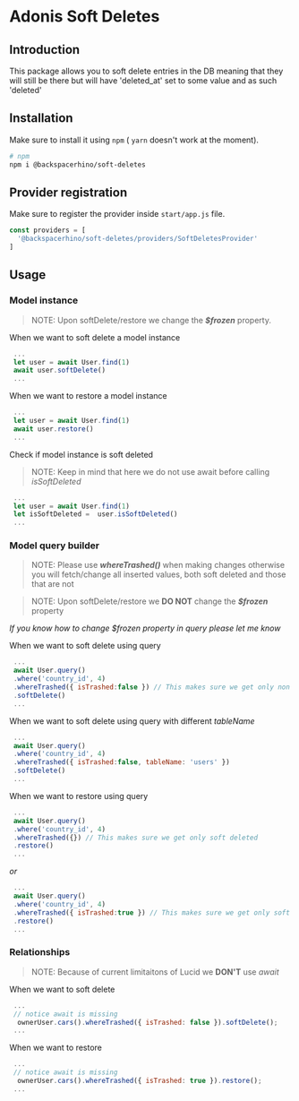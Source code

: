 # Adonis Soft Deletes

## Introduction
This package allows you to soft delete entries in the DB meaning that they will still be there but will have 'deleted_at' set to some value and as such 'deleted'


## Installation

Make sure to install it using `npm` ( `yarn` doesn't work at the moment).

```bash
# npm
npm i @backspacerhino/soft-deletes

```

## Provider registration

Make sure to register the provider inside `start/app.js` file.

```js
const providers = [
  '@backspacerhino/soft-deletes/providers/SoftDeletesProvider'
]
```

## Usage

### Model instance

> NOTE: Upon softDelete/restore we change the __*$frozen*__ property.

When we want to soft delete a model instance

```js
 ...
 let user = await User.find(1)
 await user.softDelete()
 ...
```

When we want to restore a model instance

```js
 ...
 let user = await User.find(1)
 await user.restore()
 ...
```

Check if model instance is soft deleted

> NOTE: Keep in mind that here we do not use await before calling *isSoftDeleted*

```js
 ...
 let user = await User.find(1)
 let isSoftDeleted =  user.isSoftDeleted()
 ...
```


### Model query builder

> NOTE: Please use _**whereTrashed()**_ when making changes otherwise you will fetch/change all inserted values, both soft deleted and those that are not

> NOTE: Upon softDelete/restore we **DO NOT** change the __*$frozen*__ property

*If you know how to change $frozen property in query please let me know*

When we want to soft delete using query

```js
 ...
 await User.query()
 .where('country_id', 4)
 .whereTrashed({ isTrashed:false }) // This makes sure we get only non soft deleted
 .softDelete()
 ...
```

When we want to soft delete using query with different *tableName*

```js
 ...
 await User.query()
 .where('country_id', 4)
 .whereTrashed({ isTrashed:false, tableName: 'users' })
 .softDelete()
 ...
```

When we want to restore using query

```js
 ...
 await User.query()
 .where('country_id', 4)
 .whereTrashed({}) // This makes sure we get only soft deleted
 .restore()
 ...
```

*or*

```js
 ...
 await User.query()
 .where('country_id', 4)
 .whereTrashed({ isTrashed:true }) // This makes sure we get only soft deleted
 .restore()
 ...
```

### Relationships

> NOTE: Because of current limitaitons of Lucid we **DON'T** use *await*

When we want to soft delete

```js
 ...
 // notice await is missing
  ownerUser.cars().whereTrashed({ isTrashed: false }).softDelete();
 ...
```
When we want to restore

```js
 ...
 // notice await is missing
  ownerUser.cars().whereTrashed({ isTrashed: true }).restore();
 ...
```
